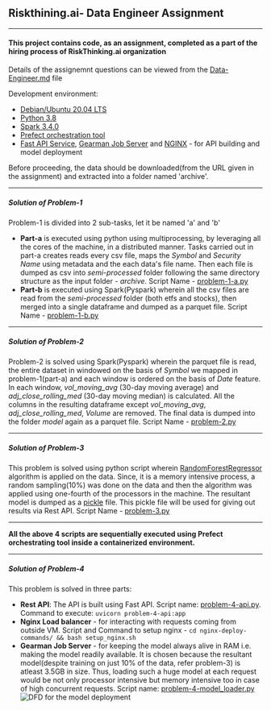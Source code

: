## Riskthining.ai- Data Engineer Assignment

------------


#### This project contains code, as an assignment, completed as a part of the hiring process of RiskThinking.ai organization

Details of the assignemnt questions can be viewed from the [Data-Engineer.md](https://github.com/Chanpreet-Singh/riskthining-ai-assignment/blob/main/Data-Engineer.md "Data-Engineer.md") file

Development environment:
- [Debian/Ubuntu 20.04 LTS](https://releases.ubuntu.com/focal/ "Debian/Ubuntu 20.04 LTS")
- [Python 3.8](https://www.python.org/downloads/release/python-380/ "Python 3.8")
- [Spark 3.4.0](https://spark.apache.org/releases/spark-release-3-4-0.html "Spark 3.4.0")
- [Prefect orchestration tool](https://www.prefect.io/ "Prefect orchestration tool")
- [Fast API Service](https://fastapi.tiangolo.com/ "Fast API Service"), [Gearman Job Server](http://gearman.org/ "Gearman Job Server") and [NGINX](https://www.nginx.com/ "NGINX") - for API building and model deployment

Before proceeding, the data should be downloaded(from the URL  given in the assignment) and extracted into a folder named 'archive'.

------------
##### Solution of Problem-1
Problem-1 is divided into 2 sub-tasks, let it be named 'a' and 'b'
- **Part-a** is executed using python using multiprocessing, by leveraging all the cores of the machine, in a distributed manner. Tasks carried out in part-a creates reads every csv file, maps the *Symbol* and *Security Name* using metadata and the each data's file name. Then each file is dumped as csv into *semi-processed* folder following the same directory structure as the input folder - *archive*.
Script Name - [problem-1-a.py](https://github.com/Chanpreet-Singh/riskthining-ai-assignment/blob/main/problem-1-a.py "problem-1-a.py")
- **Part-b** is executed using Spark(Pyspark) wherein all the csv files are read from the *semi-processed* folder (both etfs and stocks), then merged into a single dataframe and dumped as a parquet file.
Script Name - [problem-1-b.py](https://github.com/Chanpreet-Singh/riskthining-ai-assignment/blob/main/problem-1-b.py "problem-1-b.py")

------------
##### Solution of Problem-2
Problem-2 is solved using Spark(Pyspark) wherein the parquet file is read, the entire dataset in windowed on the basis of *Symbol* we mapped in problem-1(part-a) and each window is ordered on the basis of *Date* feature. In each window, *vol_moving_avg* (30-day moving average) and *adj_close_rolling_med* (30-day moving median) is calculated. All the columns in the resulting dataframe except *vol_moving_avg*, *adj_close_rolling_med*, *Volume* are removed. The final data is dumped into the folder *model* again as a parquet file.
Script Name - [problem-2.py](https://github.com/Chanpreet-Singh/riskthining-ai-assignment/blob/main/problem-2.py "problem-2.py")

------------
##### Solution of Problem-3
This problem is solved using python script wherein [RandomForestRegressor](https://scikit-learn.org/stable/modules/generated/sklearn.ensemble.RandomForestRegressor.html "RandomForestRegressor") algorithm is applied on the data. Since, it is a memory intensive process, a random sampling(10%) was done on the data and then the algorithm was applied using one-fourth of the processors in the machine. The resultant model is dumped as a [pickle](https://docs.python.org/3/library/pickle.html "pickle") file. This pickle file will be used for giving out results via Rest API.
Script Name - [problem-3.py](https://github.com/Chanpreet-Singh/riskthining-ai-assignment/blob/main/problem-3.py "problem-3.py")

------------
**All the above 4 scripts are sequentially executed using Prefect orchestrating tool inside a containerized environment.**

------------
##### Solution of Problem-4
This problem is solved in three parts:
- **Rest API**: The API is built using Fast API. Script name: [problem-4-api.py](https://github.com/Chanpreet-Singh/riskthining-ai-assignment/blob/main/problem-4-api.py "problem-4-api.py"). Command to execute: `uvicorn problem-4-api:app`
- **Nginx Load balancer** - for interacting with requests coming from outside VM. Script and Command to setup nginx - `cd nginx-deploy-commands/ && bash setup_nginx.sh`
- **Gearman Job Server** - for keeping the model always alive in RAM i.e. making the model readily available. It is chosen because the resultant model(despite training on just 10% of the data, refer problem-3) is atleast 3.5GB in size. Thus, loading such a huge model at each request would be not only processor intensive but memory intensive too in case of high concurrent requests. Script name: [problem-4-model_loader.py](https://github.com/Chanpreet-Singh/riskthining-ai-assignment/blob/main/problem-4-model_loader.py "problem-4-model_loader.py")
![DFD for the model deployment](https://dalu-my.sharepoint.com/:i:/g/personal/ch835893_dal_ca/EVRIMzFYj3lPqihabuEuljkB2V1C2VX8a4k3dUjydXyPXg?e=PluvnE)

